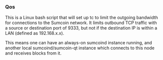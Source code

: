 ### Qos ###

This is a Linux bash script that will set up tc to limit the outgoing bandwidth for connections to the Sumcoin network. It limits outbound TCP traffic with a source or destination port of 9333, but not if the destination IP is within a LAN (defined as 192.168.x.x).

This means one can have an always-on sumcoind instance running, and another local sumcoind/sumcoin-qt instance which connects to this node and receives blocks from it.
